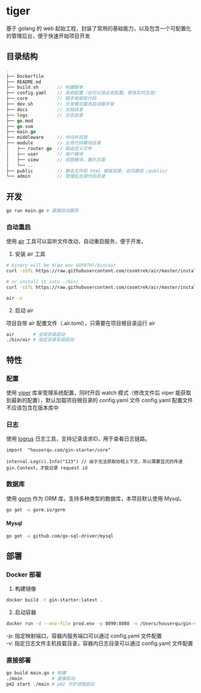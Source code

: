 # tiger

基于 golang 的 web 起始工程，封装了常用的基础能力，以及包含一个可配置化的管理后台，便于快速开始项目开发

## 目录结构

```go
.
├── Dockerfile
├── README.md
├── build.sh       // 构建脚本
├── config.yaml    // 系统配置（也可以放业务配置，修改实时生效）
├── core           // 脚手架框架代码
├── dev.sh         // 开发模式服务启动脚手架
├── docs           // 文档目录
├── logs           // 日志目录
├── go.mod
├── go.sum
├── main.go
├── middleware     // 中间件目录
├── module         // 业务代码模块目录
│   ├── router.go  // 路由定义文件
│   ├── user       // 用户模块
│   ├── view       // 视图模块，展示页面
│   └── ...
├── public         // 静态文件和 html 模板目录，访问路径 /public/
└── admin          // 管理后台源代码目录
```

## 开发

```bash
go run main.go # 直接启动服务
````

### 自动重启

使用 [air](https://github.com/cosmtrek/air/blob/master/README.md) 工具可以监听文件改动，自动重启服务，便于开发。

1. 安装 air 工具

```bash
# binary will be $(go env GOPATH)/bin/air
curl -sSfL https://raw.githubusercontent.com/cosmtrek/air/master/install.sh | sh -s -- -b $(go env GOPATH)/bin

# or install it into ./bin/
curl -sSfL https://raw.githubusercontent.com/cosmtrek/air/master/install.sh | sh -s

air -v
```

2. 启动 air

项目自带 air 配置文件（.air.toml），只需要在项目根目录运行 air

```bash
air       # 全局安装启动
./bin/air # 指定目录安装启动
```

## 特性

### 配置

使用 [viper](https://github.com/spf13/viper) 库来管理系统配置，同时开启 watch 模式（修改文件后 viper 能获取到最新的配置），默认加载项目根目录的 config.yaml 文件
config.yaml 配置文件不应该包含在版本库中

### 日志

使用 [logrus](https://github.com/sirupsen/logrus) 日志工具，支持记录请求ID，用于查看日志链路。

```golang
import 	"houserqu.com/gin-starter/core"

internal.Log(c).Info("123") // 由于无法获取协程上下文，所以需要显式的传递 gin.Context，才能记录 request id
```

### 数据库

使用 [gorm](https://gorm.io) 作为 ORM 库，支持多种类型的数据库，本项目默认使用 Mysql。

```bash
go get -u gorm.io/gorm
```

#### Mysql

```bash
go get -u github.com/go-sql-driver/mysql
```

## 部署

### Docker 部署

1. 构建镜像
```bash
docker build -t gin-starter:latest .
```

2. 启动容器
```bash
docker run -d --env-file prod.env -p 8090:8088 -v /Users/houserqu/gin-starter/logs:/app/logs gin-starter:latest
```

-p: 指定映射端口，容器内服务端口可以通过 config.yaml 文件配置  
-v: 指定日志文件主机挂载目录，容器内日志目录可以通过 config.yaml 文件配置

### 直接部署

```bash
go build main.go # 构建
./main           # 直接启动
pm2 start ./main # pm2 守护进程启动
```